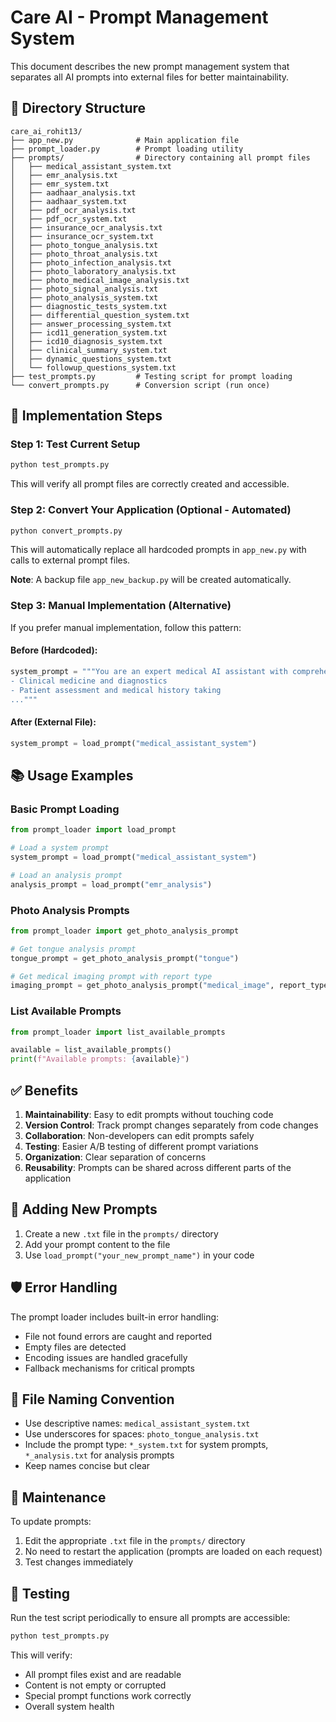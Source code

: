 # Care AI - Prompt Management System

This document describes the new prompt management system that separates all AI prompts into external files for better maintainability.

## 📁 Directory Structure

```
care_ai_rohit13/
├── app_new.py              # Main application file
├── prompt_loader.py        # Prompt loading utility
├── prompts/                # Directory containing all prompt files
│   ├── medical_assistant_system.txt
│   ├── emr_analysis.txt
│   ├── emr_system.txt
│   ├── aadhaar_analysis.txt
│   ├── aadhaar_system.txt
│   ├── pdf_ocr_analysis.txt
│   ├── pdf_ocr_system.txt
│   ├── insurance_ocr_analysis.txt
│   ├── insurance_ocr_system.txt
│   ├── photo_tongue_analysis.txt
│   ├── photo_throat_analysis.txt
│   ├── photo_infection_analysis.txt
│   ├── photo_laboratory_analysis.txt
│   ├── photo_medical_image_analysis.txt
│   ├── photo_signal_analysis.txt
│   ├── photo_analysis_system.txt
│   ├── diagnostic_tests_system.txt
│   ├── differential_question_system.txt
│   ├── answer_processing_system.txt
│   ├── icd11_generation_system.txt
│   ├── icd10_diagnosis_system.txt
│   ├── clinical_summary_system.txt
│   ├── dynamic_questions_system.txt
│   └── followup_questions_system.txt
├── test_prompts.py         # Testing script for prompt loading
└── convert_prompts.py      # Conversion script (run once)
```

## 🚀 Implementation Steps

### Step 1: Test Current Setup
```bash
python test_prompts.py
```
This will verify all prompt files are correctly created and accessible.

### Step 2: Convert Your Application (Optional - Automated)
```bash
python convert_prompts.py
```
This will automatically replace all hardcoded prompts in `app_new.py` with calls to external prompt files.

**Note**: A backup file `app_new_backup.py` will be created automatically.

### Step 3: Manual Implementation (Alternative)
If you prefer manual implementation, follow this pattern:

#### Before (Hardcoded):
```python
system_prompt = """You are an expert medical AI assistant with comprehensive knowledge of:
- Clinical medicine and diagnostics
- Patient assessment and medical history taking
..."""
```

#### After (External File):
```python
system_prompt = load_prompt("medical_assistant_system")
```

## 📚 Usage Examples

### Basic Prompt Loading
```python
from prompt_loader import load_prompt

# Load a system prompt
system_prompt = load_prompt("medical_assistant_system")

# Load an analysis prompt
analysis_prompt = load_prompt("emr_analysis")
```

### Photo Analysis Prompts
```python
from prompt_loader import get_photo_analysis_prompt

# Get tongue analysis prompt
tongue_prompt = get_photo_analysis_prompt("tongue")

# Get medical imaging prompt with report type
imaging_prompt = get_photo_analysis_prompt("medical_image", report_type="CT_SCAN")
```

### List Available Prompts
```python
from prompt_loader import list_available_prompts

available = list_available_prompts()
print(f"Available prompts: {available}")
```

## ✅ Benefits

1. **Maintainability**: Easy to edit prompts without touching code
2. **Version Control**: Track prompt changes separately from code changes
3. **Collaboration**: Non-developers can edit prompts safely
4. **Testing**: Easier A/B testing of different prompt variations
5. **Organization**: Clear separation of concerns
6. **Reusability**: Prompts can be shared across different parts of the application

## 🔧 Adding New Prompts

1. Create a new `.txt` file in the `prompts/` directory
2. Add your prompt content to the file
3. Use `load_prompt("your_new_prompt_name")` in your code

## 🛡️ Error Handling

The prompt loader includes built-in error handling:
- File not found errors are caught and reported
- Empty files are detected
- Encoding issues are handled gracefully
- Fallback mechanisms for critical prompts

## 📝 File Naming Convention

- Use descriptive names: `medical_assistant_system.txt`
- Use underscores for spaces: `photo_tongue_analysis.txt`
- Include the prompt type: `*_system.txt` for system prompts, `*_analysis.txt` for analysis prompts
- Keep names concise but clear

## 🔄 Maintenance

To update prompts:
1. Edit the appropriate `.txt` file in the `prompts/` directory
2. No need to restart the application (prompts are loaded on each request)
3. Test changes immediately

## 🧪 Testing

Run the test script periodically to ensure all prompts are accessible:
```bash
python test_prompts.py
```

This will verify:
- All prompt files exist and are readable
- Content is not empty or corrupted
- Special prompt functions work correctly
- Overall system health
